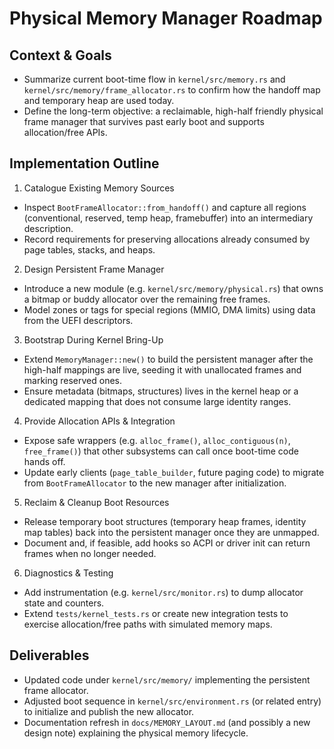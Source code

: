 # Physical Memory Manager Roadmap

## Context & Goals

- Summarize current boot-time flow in `kernel/src/memory.rs` and `kernel/src/memory/frame_allocator.rs` to confirm how the handoff map and temporary heap are used today.
- Define the long-term objective: a reclaimable, high-half friendly physical frame manager that survives past early boot and supports allocation/free APIs.

## Implementation Outline

1. Catalogue Existing Memory Sources

- Inspect `BootFrameAllocator::from_handoff()` and capture all regions (conventional, reserved, temp heap, framebuffer) into an intermediary description.
- Record requirements for preserving allocations already consumed by page tables, stacks, and heaps.

2. Design Persistent Frame Manager

- Introduce a new module (e.g. `kernel/src/memory/physical.rs`) that owns a bitmap or buddy allocator over the remaining free frames.
- Model zones or tags for special regions (MMIO, DMA limits) using data from the UEFI descriptors.

3. Bootstrap During Kernel Bring-Up

- Extend `MemoryManager::new()` to build the persistent manager after the high-half mappings are live, seeding it with unallocated frames and marking reserved ones.
- Ensure metadata (bitmaps, structures) lives in the kernel heap or a dedicated mapping that does not consume large identity ranges.

4. Provide Allocation APIs & Integration

- Expose safe wrappers (e.g. `alloc_frame()`, `alloc_contiguous(n)`, `free_frame()`) that other subsystems can call once boot-time code hands off.
- Update early clients (`page_table_builder`, future paging code) to migrate from `BootFrameAllocator` to the new manager after initialization.

5. Reclaim & Cleanup Boot Resources

- Release temporary boot structures (temporary heap frames, identity map tables) back into the persistent manager once they are unmapped.
- Document and, if feasible, add hooks so ACPI or driver init can return frames when no longer needed.

6. Diagnostics & Testing

- Add instrumentation (e.g. `kernel/src/monitor.rs`) to dump allocator state and counters.
- Extend `tests/kernel_tests.rs` or create new integration tests to exercise allocation/free paths with simulated memory maps.

## Deliverables

- Updated code under `kernel/src/memory/` implementing the persistent frame allocator.
- Adjusted boot sequence in `kernel/src/environment.rs` (or related entry) to initialize and publish the new allocator.
- Documentation refresh in `docs/MEMORY_LAYOUT.md` (and possibly a new design note) explaining the physical memory lifecycle.
